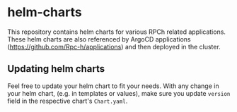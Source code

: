 # helm-charts

This repository contains helm charts for various RPCh related applications. These helm charts are also referenced by ArgoCD applications (https://github.com/Rpc-h/applications) and then deployed in the cluster.

## Updating helm charts

Feel free to update your helm chart to fit your needs. With any change in your helm chart, (e.g. in templates or values), make sure you update `version` field in the respective chart's `Chart.yaml`.
